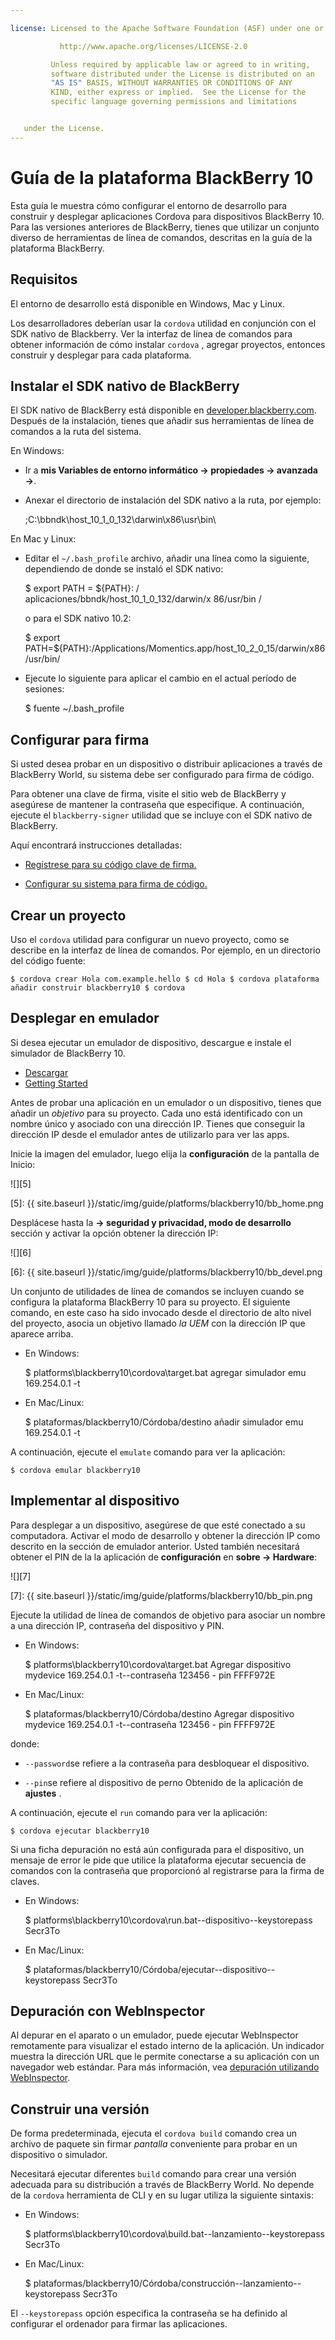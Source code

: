 ```yaml
---

license: Licensed to the Apache Software Foundation (ASF) under one or more contributor license agreements. See the NOTICE file distributed with this work for additional information regarding copyright ownership. The ASF licenses this file to you under the Apache License, Version 2.0 (the "License"); you may not use this file except in compliance with the License. You may obtain a copy of the License at

           http://www.apache.org/licenses/LICENSE-2.0

         Unless required by applicable law or agreed to in writing,
         software distributed under the License is distributed on an
         "AS IS" BASIS, WITHOUT WARRANTIES OR CONDITIONS OF ANY
         KIND, either express or implied.  See the License for the
         specific language governing permissions and limitations


   under the License.
---
```


# Guía de la plataforma BlackBerry 10

Esta guía le muestra cómo configurar el entorno de desarrollo para construir y desplegar aplicaciones Cordova para dispositivos BlackBerry 10. Para las versiones anteriores de BlackBerry, tienes que utilizar un conjunto diverso de herramientas de línea de comandos, descritas en la guía de la plataforma BlackBerry.

## Requisitos

El entorno de desarrollo está disponible en Windows, Mac y Linux.

Los desarrolladores deberían usar la `cordova` utilidad en conjunción con el SDK nativo de Blackberry. Ver la interfaz de línea de comandos para obtener información de cómo instalar `cordova` , agregar proyectos, entonces construir y desplegar para cada plataforma.

## Instalar el SDK nativo de BlackBerry

El SDK nativo de BlackBerry está disponible en [developer.blackberry.com][1]. Después de la instalación, tienes que añadir sus herramientas de línea de comandos a la ruta del sistema.

 [1]: http://developer.blackberry.com/native/download/

En Windows:

*   Ir a **mis Variables de entorno informático → propiedades → avanzada →**.

*   Anexar el directorio de instalación del SDK nativo a la ruta, por ejemplo:

    ;C:\bbndk\host\_10\_1\_0\_132\darwin\x86\usr\bin\

En Mac y Linux:

*   Editar el `~/.bash_profile` archivo, añadir una línea como la siguiente, dependiendo de donde se instaló el SDK nativo:

    $ export PATH = ${PATH}: / aplicaciones/bbndk/host\_10\_1\_0\_132/darwin/x 86/usr/bin /

    o para el SDK nativo 10.2:

    $ export PATH=${PATH}:/Applications/Momentics.app/host\_10\_2\_0\_15/darwin/x86/usr/bin/

*   Ejecute lo siguiente para aplicar el cambio en el actual período de sesiones:

    $ fuente ~/.bash_profile

## Configurar para firma

Si usted desea probar en un dispositivo o distribuir aplicaciones a través de BlackBerry World, su sistema debe ser configurado para firma de código.

Para obtener una clave de firma, visite el sitio web de BlackBerry y asegúrese de mantener la contraseña que especifique. A continuación, ejecute el `blackberry-signer` utilidad que se incluye con el SDK nativo de BlackBerry.

Aquí encontrará instrucciones detalladas:

*   [Regístrese para su código clave de firma.][2]

*   [Configurar su sistema para firma de código.][3]

 [2]: https://www.blackberry.com/SignedKeys/codesigning.html
 [3]: https://developer.blackberry.com/html5/documentation/signing_setup_bb10_apps_2008396_11.html

## Crear un proyecto

Uso el `cordova` utilidad para configurar un nuevo proyecto, como se describe en la interfaz de línea de comandos. Por ejemplo, en un directorio del código fuente:

    $ cordova crear Hola com.example.hello $ cd Hola $ cordova plataforma añadir construir blackberry10 $ cordova


## Desplegar en emulador

Si desea ejecutar un emulador de dispositivo, descargue e instale el simulador de BlackBerry 10.

*   [Descargar][1]
*   [Getting Started][4]

 [4]: http://developer.blackberry.com/devzone/develop/simulator/blackberry_10_simulator_start.html

Antes de probar una aplicación en un emulador o un dispositivo, tienes que añadir un *objetivo* para su proyecto. Cada uno está identificado con un nombre único y asociado con una dirección IP. Tienes que conseguir la dirección IP desde el emulador antes de utilizarlo para ver las apps.

Inicie la imagen del emulador, luego elija la **configuración** de la pantalla de Inicio:

![][5]

 [5]: {{ site.baseurl }}/static/img/guide/platforms/blackberry10/bb_home.png

Desplácese hasta la **→ seguridad y privacidad, modo de desarrollo** sección y activar la opción obtener la dirección IP:

![][6]

 [6]: {{ site.baseurl }}/static/img/guide/platforms/blackberry10/bb_devel.png

Un conjunto de utilidades de línea de comandos se incluyen cuando se configura la plataforma BlackBerry 10 para su proyecto. El siguiente comando, en este caso ha sido invocado desde el directorio de alto nivel del proyecto, asocia un objetivo llamado *la UEM* con la dirección IP que aparece arriba.

*   En Windows:

    $ platforms\blackberry10\cordova\target.bat agregar simulador emu 169.254.0.1 -t

*   En Mac/Linux:

    $ plataformas/blackberry10/Córdoba/destino añadir simulador emu 169.254.0.1 -t

A continuación, ejecute el `emulate` comando para ver la aplicación:

    $ cordova emular blackberry10


## Implementar al dispositivo

Para desplegar a un dispositivo, asegúrese de que esté conectado a su computadora. Activar el modo de desarrollo y obtener la dirección IP como descrito en la sección de emulador anterior. Usted también necesitará obtener el PIN de la la aplicación de **configuración** en **sobre → Hardware**:

![][7]

 [7]: {{ site.baseurl }}/static/img/guide/platforms/blackberry10/bb_pin.png

Ejecute la utilidad de línea de comandos de objetivo para asociar un nombre a una dirección IP, contraseña del dispositivo y PIN.

*   En Windows:

    $ platforms\blackberry10\cordova\target.bat Agregar dispositivo mydevice 169.254.0.1 -t--contraseña 123456 - pin FFFF972E

*   En Mac/Linux:

    $ plataformas/blackberry10/Córdoba/destino Agregar dispositivo mydevice 169.254.0.1 -t--contraseña 123456 - pin FFFF972E

donde:

*   `--password`se refiere a la contraseña para desbloquear el dispositivo.

*   `--pin`se refiere al dispositivo de perno Obtenido de la aplicación de **ajustes** .

A continuación, ejecute el `run` comando para ver la aplicación:

    $ cordova ejecutar blackberry10


Si una ficha depuración no está aún configurada para el dispositivo, un mensaje de error le pide que utilice la plataforma ejecutar secuencia de comandos con la contraseña que proporcionó al registrarse para la firma de claves.

*   En Windows:

    $ platforms\blackberry10\cordova\run.bat--dispositivo--keystorepass Secr3To

*   En Mac/Linux:

    $ plataformas/blackberry10/Córdoba/ejecutar--dispositivo--keystorepass Secr3To

## Depuración con WebInspector

Al depurar en el aparato o un emulador, puede ejecutar WebInspector remotamente para visualizar el estado interno de la aplicación. Un indicador muestra la dirección URL que le permite conectarse a su aplicación con un navegador web estándar. Para más información, vea [depuración utilizando WebInspector][8].

 [8]: http://developer.blackberry.com/html5/documentation/web_inspector_overview_1553586_11.html

## Construir una versión

De forma predeterminada, ejecuta el `cordova build` comando crea un archivo de paquete sin firmar *pantalla* conveniente para probar en un dispositivo o simulador.

Necesitará ejecutar diferentes `build` comando para crear una versión adecuada para su distribución a través de BlackBerry World. No depende de la `cordova` herramienta de CLI y en su lugar utiliza la siguiente sintaxis:

*   En Windows:

    $ platforms\blackberry10\cordova\build.bat--lanzamiento--keystorepass Secr3To

*   En Mac/Linux:

    $ plataformas/blackberry10/Córdoba/construcción--lanzamiento--keystorepass Secr3To

El `--keystorepass` opción especifica la contraseña se ha definido al configurar el ordenador para firmar las aplicaciones.
